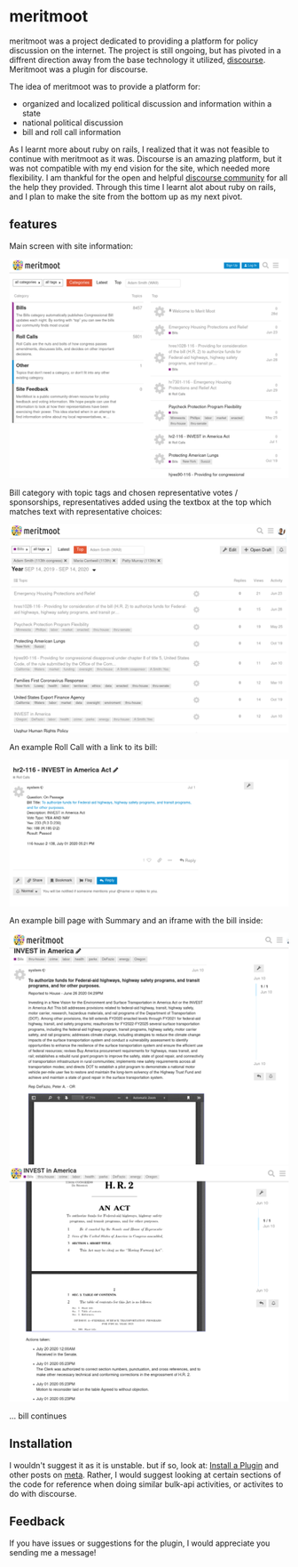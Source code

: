# meritmoot

meritmoot was a project dedicated to providing a platform for policy discussion on the internet. The project is still ongoing, but has pivoted in a diffrent direction away from the base technology it utilized, [discourse](https://www.discourse.org/). Meritmoot was a plugin for discourse.

The idea of meritmoot was to provide a platform for:
  - organized and localized political discussion and information within a state
  - national political discussion
  - bill and roll call information
  
As I learnt more about ruby on rails, I realized that it was not feasible to continue with meritmoot as it was. Discourse is an amazing platform, but it was not compatible with my end vision for the site, which needed more flexibility. I am thankful for the open and helpful [discourse community](meta.discourse.org) for all the help they provided. Through this time I learnt alot about ruby on rails, and I plan to make the site from the bottom up as my next pivot.

## features
Main screen with site information:

![main](.front_page.png)

Bill category with topic tags and chosen representative votes / sponsorships, representatives added using the textbox at the top which matches text with representative choices:

![Screenshot](.bills.png)

An example Roll Call with a link to its bill:

![Screenshot](.a_roll_call.png)

An example bill page with Summary and an iframe with the bill inside:

![Screenshot](.a_bill.png)
![Screenshot](.a_bill_2.png)

... bill continues

## Installation

I wouldn't suggest it as it is unstable. but if so, look at: [Install a Plugin](https://meta.discourse.org/t/install-a-plugin/19157) and other posts on [meta](meta.discourse.org). Rather, I would suggest looking at certain sections of the code for reference when doing similar bulk-api activities, or activites to do with discourse.

## Feedback

If you have issues or suggestions for the plugin, I would appreciate you sending me a message!
